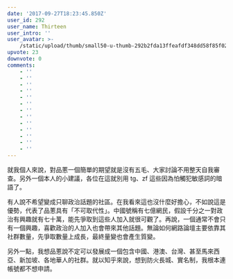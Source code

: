 ```yaml
---
date: '2017-09-27T18:23:45.850Z'
user_id: 292
user_name: Thirteen
user_intro: ''
user_avatar: >-
    /static/upload/thumb/small50-u-thumb-292b2fda13ffeafdf348dd58f85f02a2f3c2a01ee2c.png
upvote: 23
downvote: 0
comments:
    - ''
    - ''
    - ''
    - ''
    - ''
    - ''
    - ''
    - ''
    - ''
    - ''
    - ''
    - ''
    - ''
---
```


就我個人來說，對品蔥一個簡單的期望就是沒有五毛、大家討論不用整天自我審查。另外一個本人的小建議，各位在這就別用 tg、zf 這些因為怕觸犯敏感詞的暗語了。

  

有人說不希望變成只聊政治話題的社區。在我看來這也沒什麼好擔心，不如說這是優勢，代表了品蔥具有「不可取代性」。中國號稱有七億網民，假設千分之一對政治有興趣就有七十萬，能先爭取到這些人加入就很可觀了。再說，一個通常不會只有一個興趣，喜歡政治的人加入也會帶來其他話題。無論如何網路論壇主要依靠其社群數量，先爭取數量上成長，最終量變也會產生質變。

  

另外一點，我想品蔥說不定可以發展成一個包含中國、港澳、台灣、甚至馬來西亞、新加坡、各地華人的社群。就以知乎來說，想到防火長城、實名制，我根本連帳號都不想申請。
